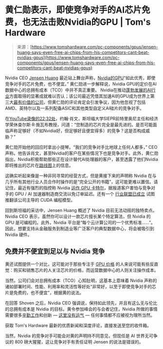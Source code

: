 <!--yml

category: 未分类

date: 2024-05-27 14:49:59

-->

# 黄仁勋表示，即使竞争对手的AI芯片免费，也无法击败Nvidia的GPU | Tom's Hardware

> 来源：[https://www.tomshardware.com/pc-components/gpus/jensen-huang-says-even-free-ai-chips-from-his-competitors-cant-beat-nvidias-gpus](https://www.tomshardware.com/pc-components/gpus/jensen-huang-says-even-free-ai-chips-from-his-competitors-cant-beat-nvidias-gpus)

Nvidia CEO [Jensen Huang](https://www.tomshardware.com/pc-components/gpus/jensen-dishes-out-career-tips-for-the-fast-changing-ai-era) 最近站上舞台声称，[Nvidia的GPU](https://www.tomshardware.com/news/nvidias-blackwell-gpus-rumored-to-feature-up-to-33-more-cores-512-bit-bus)“如此优秀，即使竞争对手的芯片免费，也不便宜。” 黄仁勋进一步解释说，Nvidia GPU的定价在AI数据中心的总拥有成本（TCO）中并不真正重要。 Nvidia在推动[蓬勃发展的AI行业](https://www.tomshardware.com/tech-industry/tsmc-founder-says-unnamed-customers-want-10-new-fabs-to-build-ai-chips)方面取得的显著成就难以否认；该公司最近凭借其加速AI的GPU成为世界上第三大[最有价值的公司](https://www.tomshardware.com/tech-industry/nvidia-becomes-the-worlds-third-most-valuable-company)，但黄仁勋的评论肯定会引发争议，因为他忽视了包括AMD、英特尔以及一系列配备ASIC和其他类型自定义AI硅片的竞争对手。

在[YouTube录像的22:32处](https://youtu.be/cEg8cOx7UZk?t=1352)，约翰·肖文，斯坦福大学SIEPR前特里奥尼主任和经济学荣休查尔斯·R·施瓦布教授，问道：“您制造的芯片完全是最先进的。是否可能面临声称足够好（不如Nvidia好，但足够好且便宜得多）的竞争？这是否构成威胁？”

黄仁勋开始他的回应时拿出小提琴。“我们的竞争对手比地球上任何人都多，” CEO声称。他告诉肖文，甚至Nvidia的客户在某些情况下也是竞争对手。此外，黄仁勋指出，Nvidia积极帮助那些正在设计替代AI处理器的客户，甚至透露了他们Nvidia即将推出的芯片在[路线图](https://www.tomshardware.com/pc-components/gpus/nvidias-next-gen-gpus-are-rumored-to-be-codenamed-rubin-arrive-in-2025)上的信息。

这确实听起来像是一种非同寻常的经营方式，但是黄接下来的声明称 Nvidia 在与几乎所有其他行业人员合作时操作的是“完全公开的书籍”，这可能更难以置信。请记住，最近有强烈的指控称 Nvidia [运作 GPU 卡特尔](https://www.tomshardware.com/tech-industry/artificial-intelligence/former-amd-gpu-head-accuses-nvidia-of-being-a-gpu-cartel-in-response-to-reports-of-retaliatory-shipment-delays)，据报道客户害怕与竞争对手的 GPU / AI 加速器制造商交流以免订单延迟。还有一个 [行业联盟已成立](https://techcrunch.com/2023/09/19/the-unified-acceleration-foundation-wants-to-create-an-open-standard-for-accelerator-programming/?_guc_consent_skip=1707852667) 试图推翻该公司主导的 CUDA 编程模型。

回到斯坦福的采访中，Jensen Huang 概述了 Nvidia 目前无法动摇的独特卖点。Nvidia CEO 表示，虽然你可以设计一款芯片擅长某个特定算法，但 Nvidia 的 GPU 是可编程的。此外，Nvidia 平台是“每个云计算公司的一个优秀标准……”。因此，想要支持从金融服务到制造业等广泛客户的典型数据中心，将会被吸引到 Nvidia 硬件。

## 免费并不便宜到足以与 Nvidia 竞争

黄还试图提供一个对比，这可能对于那些专注于 [GPU 价格](https://www.tomshardware.com/news/lowest-gpu-prices) 的人来说可能有些反直觉：购买和销售芯片的人关注芯片的价格，而运营数据中心的人则关注操作成本。

当然，公司们会对总拥有成本（TCO）心知肚明，这基本上意味着 Nvidia 声称的诸如部署时间、性能、利用率和灵活性等好处“非常好，以至于即使竞争对手的芯片是免费的，也不便宜”，根据黄的说法。

在回答 Shoven 之后，Nvidia CEO 强调说，保持如此领先，并且有这么无与伦比的总拥有成本是 Nvidia 的目标。黄令参加峰会的与会者记住，Nvidia 所做的事情需要很多[辛勤工作](https://www.tomshardware.com/pc-components/gpus/wealthy-nvidia-employees-are-taking-it-easy-in-semi-retirement-mode-even-middle-managers-make-dollar1-million-a-year-or-more-report)和创新 — [这里没有运气](https://www.tomshardware.com/pc-components/gpus/intel-ceo-says-nvidias-ai-dominance-is-pure-luck-nvidia-vp-fires-back-says-intel-lacked-vision-and-execution) — 任何事情都不应被视为理所当然。

获取 Tom's Hardware 最新的优质新闻和深度评论，直接发送至您的收件箱。

当然，Nvidia 的竞争对手可能会对黄的声明持不同意见，但现任是 AI 世界无可争议的 800 磅大猩猩，这让竞争对手有责任证明 Jensen 的说法是错误的。
